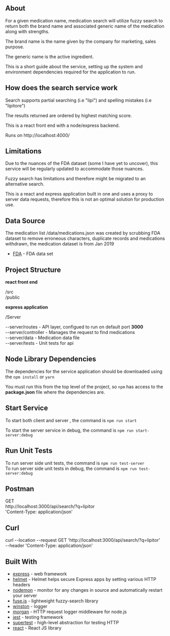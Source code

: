 About
-----------------

For a given medication name, medication search will utilize fuzzy search to return both the brand name and associated generic name of the medication along with strengths.  

The brand name is the name given by the company for marketing, sales purpose.

The generic name is the active ingredient. 

This is a short guide about the service, setting up the system and environment dependencies required for the application to run.  

How does the search service work
-----------------

Search supports partial searching (i.e "lipi") and spelling mistakes (i.e "lipitore")  

The results returned are ordered by highest matching score.  

This is a react front end with a node/express backend.   

Runs on http://localhost:4000/ 
 
Limitations
-----------------

Due to the nuances of the FDA dataset (some I have yet to uncover), this service will be regularly updated to accommodate those nuances.  

Fuzzy search has limitations and therefore might be migrated to an alternative search. 

This is a react and express application built in one and uses a proxy to server data requests, therefore this is not an optimal solution for production use. 

Data Source
-----------------

The medication list /data/medications.json was created by scrubbing FDA dataset to remove erroneous characters, duplicate records and medications withdrawn, the medication dataset is from Jan 2019  

* [FDA](https://www.fda.gov/drugs/drug-approvals-and-databases/drugsfda-data-files) - FDA data set  

Project Structure
-----------------

**react front end**  

/src   
/public   
 

**express application**

/Server

--server/routes         - API layer, configued to run on default port **3000**    
--server/controller     - Manages the request to find medications    
--server/data           - Medication data file  
--server/tests          - Unit tests for api 


Node Library Dependencies
-------------------------

The dependencies for the service application should be downloaded using the
`npm install` or `yarn`  

You must run this from the top level of the project, so ``npm`` has access to
the **package.json** file where the dependencies are.

Start Service
---------------------

To start both client and server , the command is ``npm run start``

To start the server service in debug, the command is ``npm run start-server:debug``

Run Unit Tests
---------------------

To run server side unit tests, the command is ``npm run test-server``  
To run server side unit tests in debug, the command is ``npm run test-server:debug``

Postman 
---------------------

GET  
http://localhost:3000/api/search/?q=lipitor  
'Content-Type: application/json'   

Curl
---------------------

curl --location --request GET 'http://localhost:3000/api/search/?q=lipitor' \
--header 'Content-Type: application/json' 

## Built With

* [express](https://expressjs.com/) - web framework
* [helmet](https://helmetjs.github.io/) - Helmet helps secure Express apps by setting various HTTP headers
* [nodemon](https://nodemon.io/) - monitor for any changes in source and automatically restart your server
* [fuse.js](https://fusejs.io/) - lightweight fuzzy-search library
* [winston](https://www.npmjs.com/package/winston) - logger
* [morgan](https://www.npmjs.com/package/morgan) - HTTP request logger middleware for node.js
* [jest](https://jestjs.io/) - testing framework
* [supertest](https://github.com/visionmedia/supertest#readme) - high-level abstraction for testing HTTP
* [react](https://reactjs.org/) - React JS library




